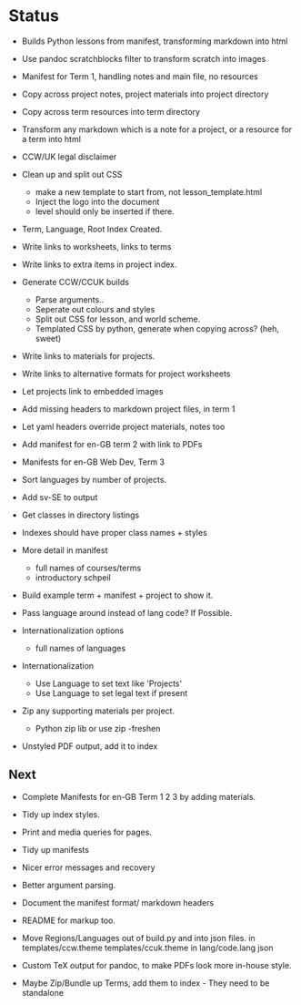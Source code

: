 # Status

- Builds Python lessons from manifest, transforming markdown into html
- Use pandoc scratchblocks filter to transform scratch into images
- Manifest for Term 1, handling notes and main file, no resources
- Copy across project notes, project materials into project directory
- Copy across term resources into term directory
- Transform any markdown which is a note for a project, or a resource for a term into html
- CCW/UK legal disclaimer
- Clean up and split out CSS
    - make a new template to start from, not lesson_template.html
    - Inject the logo into the document
    - level should only be inserted if there.
- Term, Language, Root Index Created.
- Write links to worksheets, links to terms
- Write links to extra items in project index.
- Generate CCW/CCUK builds
    - Parse arguments..
    - Seperate out colours and styles
    - Split out CSS for lesson, and world scheme.
    - Templated CSS by python, generate when copying across? (heh, sweet)
- Write links to materials for projects.
- Write links to alternative formats for project worksheets
- Let projects link to embedded images
- Add missing headers to markdown project files, in term 1
- Let yaml headers override project materials, notes too
- Add manifest for en-GB term 2 with link to PDFs
- Manifests for en-GB Web Dev, Term 3
- Sort languages by number of projects.
- Add sv-SE to output
- Get classes in directory listings
- Indexes should have proper class names + styles
- More detail in manifest
    - full names of courses/terms
    - introductory schpeil
- Build example term + manifest + project to show it.
- Pass language around instead of lang code? If Possible.
- Internationalization options
    - full names of languages

- Internationalization
    - Use Language to set text like 'Projects'
    - Use Language to set legal text if present

- Zip any supporting materials per project.
    - Python zip lib or use zip -freshen
    
- Unstyled PDF output, add it to index

## Next

- Complete Manifests for en-GB Term 1 2 3 by adding materials.

- Tidy up index styles.
- Print and media queries for pages.

- Tidy up manifests

- Nicer error messages and recovery
- Better argument parsing.

- Document the manifest format/ markdown headers
- README for markup too.

- Move Regions/Languages out of build.py and into json files.
    in templates/ccw.theme templates/ccuk.theme
    in lang/code.lang json

- Custom TeX output for pandoc, to make PDFs look more in-house style.
- Maybe Zip/Bundle up Terms, add them to index - They need to be standalone

